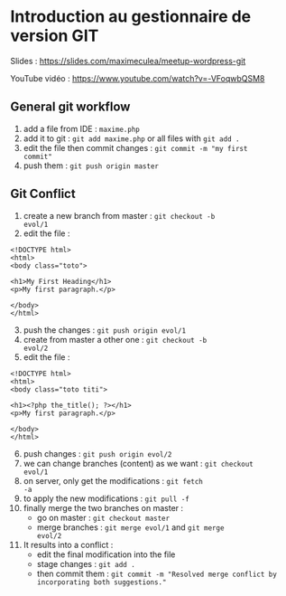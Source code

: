 # Introduction au gestionnaire de version GIT

Slides : https://slides.com/maximeculea/meetup-wordpress-git

YouTube vidéo : https://www.youtube.com/watch?v=-VFoqwbQSM8

## General git workflow
1. add a file from IDE : `maxime.php`
2. add it to git : <code>git add maxime.php</code> or all files with <code>git add .</code>
3. edit the file then commit changes : <code>git commit -m "my first commit"</code>
4. push them : <code>git push origin master</code>

## Git Conflict
1. create a new branch from master : <code>git checkout -b evol/1</code>
2. edit the file :
```
<!DOCTYPE html>
<html>
<body class="toto">

<h1>My First Heading</h1>
<p>My first paragraph.</p>

</body>
</html>
```
3. push the changes : <code>git push origin evol/1</code>
4. create from master a other one : <code>git checkout -b evol/2</code>
5. edit the file :
```
<!DOCTYPE html>
<html>
<body class="toto titi">

<h1><?php the_title(); ?></h1>
<p>My first paragraph.</p>

</body>
</html>
```
6. push changes : <code>git push origin evol/2</code>
7. we can change branches (content) as we want : <code>git checkout evol/1</code>
8. on server, only get the modifications : <code>git fetch -a</code>
9. to apply the new modifications : <code>git pull -f</code>
10. finally merge the two branches on master :
    - go on master : <code>git checkout master</code>
    - merge branches : <code>git merge evol/1</code> and <code>git merge evol/2</code>
11. It results into a conflict :
    - edit the final modification into the file
    - stage changes : <code>git add .</code>
    - then commit them : <code>git commit -m "Resolved merge conflict by incorporating both suggestions."</code>
